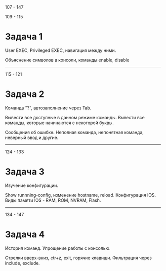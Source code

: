 107 - 147


109 - 115
# Задача 1

User EXEC, Privileged EXEC, навигация между ними. 

Объяснение символов в консоли, команды enable, disable
___

115 - 121
# Задача 2 

Команда "?", автозаполнение через Tab. 

Вывести все доступные в данном режиме команды. 
Вывести все команды, которые начинаются с некоторой буквы. 

Сообщения об ошибке. Неполная команда, непонятная команда, неверный ввод и другие.
___

124 - 133
# Задача 3

Изучение конфигурации. 

Show runnning-config, изменение hostname, reload.
Конфигурация IOS. Виды памяти IOS - RAM, ROM, NVRAM, Flash. 
___

134 - 147
# Задача 4

История команд. Упрощение работы с консолью. 

Стрелки вверх-вниз, ctr+z, exit, горячие клавиши. Фильтрация через include, exclude. 
